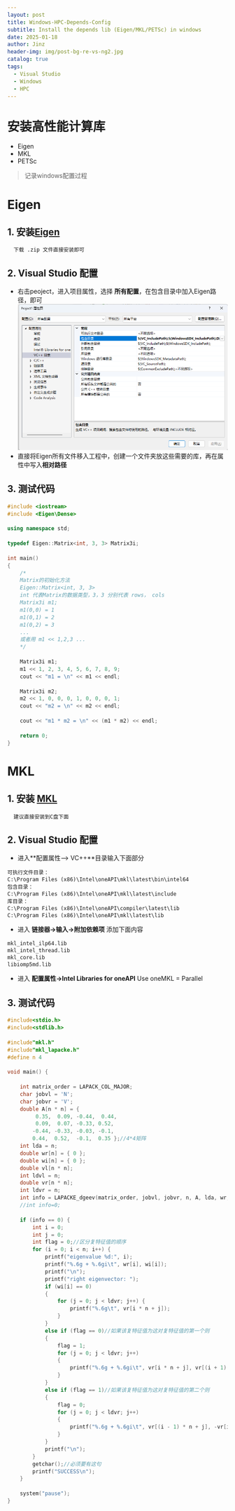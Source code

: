```yaml
---
layout: post
title: Windows-HPC-Depends-Config
subtitle: Install the depends lib (Eigen/MKL/PETSc) in windows
date: 2025-01-18
author: Jinz
header-img: img/post-bg-re-vs-ng2.jpg
catalog: true
tags:
  - Visual Studio
  - Windows
  - HPC
---
```


# 安装高性能计算库
- Eigen
- MKL
- PETSc
> 记录windows配置过程

# Eigen
## 1. 安装[Eigen](http://eigen.tuxfamily.org/index.php?title=Main_Page#Download)
      下载 .zip 文件直接安装即可
## 2. Visual Studio 配置
  - 右击peoject，进入项目属性，选择 **所有配置**，在包含目录中加入Eigen路径，即可
  ![属性](https://raw.githubusercontent.com/Jinz-HU/picRep/main/img/20250118154831.png)
  - 直接将Eigen所有文件移入工程中，创建一个文件夹放这些需要的库，再在属性中写入**相对路径**

## 3. 测试代码
``` c++
#include <iostream>
#include <Eigen\Dense>

using namespace std;

typedef Eigen::Matrix<int, 3, 3> Matrix3i;

int main()
{
    /*
    Matrix的初始化方法
    Eigen::Matrix<int, 3, 3>
    int 代表Matrix的数据类型，3，3 分别代表 rows， cols
    Matrix3i m1;
    m1(0,0) = 1
    m1(0,1) = 2
    m1(0,2) = 3
    ...
    或者用 m1 << 1,2,3 ...
    */

    Matrix3i m1;
    m1 << 1, 2, 3, 4, 5, 6, 7, 8, 9;
    cout << "m1 = \n" << m1 << endl;

    Matrix3i m2;
    m2 << 1, 0, 0, 0, 1, 0, 0, 0, 1;
    cout << "m2 = \n" << m2 << endl;

    cout << "m1 * m2 = \n" << (m1 * m2) << endl;

    return 0;
}
```

# MKL
## 1. 安装 [MKL](https://www.intel.com/content/www/us/en/developer/tools/oneapi/onemkl-download.html)
      建议直接安装到C盘下面

## 2. Visual Studio 配置
- 进入**配置属性—> VC++**目录输入下面部分
```
可执行文件目录：
C:\Program Files (x86)\Intel\oneAPI\mkl\latest\bin\intel64
包含目录：
C:\Program Files (x86)\Intel\oneAPI\mkl\latest\include
库目录：
C:\Program Files (x86)\Intel\oneAPI\compiler\latest\lib
C:\Program Files (x86)\Intel\oneAPI\mkl\latest\lib
```
- 进入 **链接器->输入->附加依赖项** 添加下面内容
```
mkl_intel_ilp64.lib
mkl_intel_thread.lib
mkl_core.lib
libiomp5md.lib
```
- 进入 **配置属性->Intel Libraries for oneAPI**
      Use oneMKL = Parallel

## 3. 测试代码
``` c++
#include<stdio.h>
#include<stdlib.h>

#include"mkl.h"
#include"mkl_lapacke.h"
#define n 4

void main() {

	int matrix_order = LAPACK_COL_MAJOR;
	char jobvl = 'N';
	char jobvr = 'V';
	double A[n * n] = {
		 0.35,  0.09, -0.44,  0.44,
		 0.09,  0.07, -0.33, 0.52,
		-0.44, -0.33, -0.03, -0.1,
		0.44,  0.52,  -0.1,  0.35 };//4*4矩阵
	int lda = n;
	double wr[n] = { 0 };
	double wi[n] = { 0 };
	double vl[n * n];
	int ldvl = n;
	double vr[n * n];
	int ldvr = n;
	int info = LAPACKE_dgeev(matrix_order, jobvl, jobvr, n, A, lda, wr, wi, vl, ldvl, vr, ldvr);
	//int info=0;

	if (info == 0) {
		int i = 0;
		int j = 0;
		int flag = 0;//区分复特征值的顺序
		for (i = 0; i < n; i++) {
			printf("eigenvalue %d:", i);
			printf("%.6g + %.6gi\t", wr[i], wi[i]);
			printf("\n");
			printf("right eigenvector: ");
			if (wi[i] == 0)
			{
				for (j = 0; j < ldvr; j++) {
					printf("%.6g\t", vr[i * n + j]);
				}
			}
			else if (flag == 0)//如果该复特征值为这对复特征值的第一个则
			{
				flag = 1;
				for (j = 0; j < ldvr; j++)
				{
					printf("%.6g + %.6gi\t", vr[i * n + j], vr[(i + 1) * n + j]);
				}
			}
			else if (flag == 1)//如果该复特征值为这对复特征值的第二个则
			{
				flag = 0;
				for (j = 0; j < ldvr; j++)
				{
					printf("%.6g + %.6gi\t", vr[(i - 1) * n + j], -vr[i * n + j]);
				}
			}
			printf("\n");
		}
		getchar();//必须要有这句
		printf("SUCCESS\n");
	}

	system("pause");
}
```


